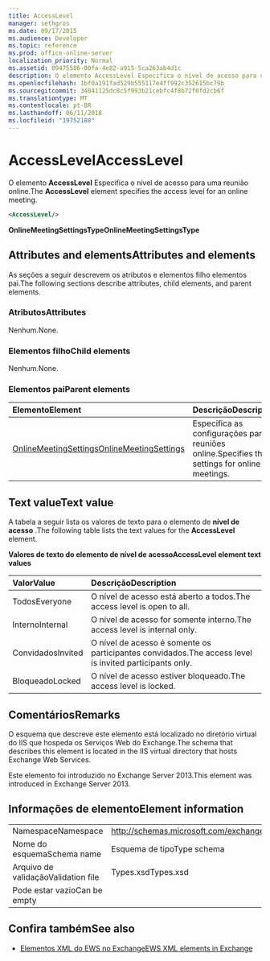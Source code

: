 ```yaml
---
title: AccessLevel
manager: sethgros
ms.date: 09/17/2015
ms.audience: Developer
ms.topic: reference
ms.prod: office-online-server
localization_priority: Normal
ms.assetid: 09475586-00fa-4e82-a915-5ca263ab4d1c
description: O elemento AccessLevel Especifica o nível de acesso para uma reunião online.
ms.openlocfilehash: 1bf0a191fad529b555117e4ff992c352615bc79b
ms.sourcegitcommit: 34041125dc8c5f993b21cebfc4f8b72f0fd2cb6f
ms.translationtype: MT
ms.contentlocale: pt-BR
ms.lasthandoff: 06/11/2018
ms.locfileid: "19752188"
---
```

# <a name="accesslevel"></a><span data-ttu-id="a3c7a-103">AccessLevel</span><span class="sxs-lookup"><span data-stu-id="a3c7a-103">AccessLevel</span></span>

<span data-ttu-id="a3c7a-104">O elemento **AccessLevel** Especifica o nível de acesso para uma reunião online.</span><span class="sxs-lookup"><span data-stu-id="a3c7a-104">The **AccessLevel** element specifies the access level for an online meeting.</span></span> 
  
```XML
<AccessLevel/>
```

 <span data-ttu-id="a3c7a-105">**OnlineMeetingSettingsType**</span><span class="sxs-lookup"><span data-stu-id="a3c7a-105">**OnlineMeetingSettingsType**</span></span>
## <a name="attributes-and-elements"></a><span data-ttu-id="a3c7a-106">Attributes and elements</span><span class="sxs-lookup"><span data-stu-id="a3c7a-106">Attributes and elements</span></span>

<span data-ttu-id="a3c7a-107">As seções a seguir descrevem os atributos e elementos filho elementos pai.</span><span class="sxs-lookup"><span data-stu-id="a3c7a-107">The following sections describe attributes, child elements, and parent elements.</span></span>
  
### <a name="attributes"></a><span data-ttu-id="a3c7a-108">Atributos</span><span class="sxs-lookup"><span data-stu-id="a3c7a-108">Attributes</span></span>

<span data-ttu-id="a3c7a-109">Nenhum.</span><span class="sxs-lookup"><span data-stu-id="a3c7a-109">None.</span></span>
  
### <a name="child-elements"></a><span data-ttu-id="a3c7a-110">Elementos filho</span><span class="sxs-lookup"><span data-stu-id="a3c7a-110">Child elements</span></span>

<span data-ttu-id="a3c7a-111">Nenhum.</span><span class="sxs-lookup"><span data-stu-id="a3c7a-111">None.</span></span>
  
### <a name="parent-elements"></a><span data-ttu-id="a3c7a-112">Elementos pai</span><span class="sxs-lookup"><span data-stu-id="a3c7a-112">Parent elements</span></span>

|<span data-ttu-id="a3c7a-113">**Elemento**</span><span class="sxs-lookup"><span data-stu-id="a3c7a-113">**Element**</span></span>|<span data-ttu-id="a3c7a-114">**Descrição**</span><span class="sxs-lookup"><span data-stu-id="a3c7a-114">**Description**</span></span>|
|:-----|:-----|
|[<span data-ttu-id="a3c7a-115">OnlineMeetingSettings</span><span class="sxs-lookup"><span data-stu-id="a3c7a-115">OnlineMeetingSettings</span></span>](onlinemeetingsettings.md) <br/> |<span data-ttu-id="a3c7a-116">Especifica as configurações para reuniões online.</span><span class="sxs-lookup"><span data-stu-id="a3c7a-116">Specifies the settings for online meetings.</span></span>  <br/> |
   
## <a name="text-value"></a><span data-ttu-id="a3c7a-117">Text value</span><span class="sxs-lookup"><span data-stu-id="a3c7a-117">Text value</span></span>

<span data-ttu-id="a3c7a-118">A tabela a seguir lista os valores de texto para o elemento de **nível de acesso** .</span><span class="sxs-lookup"><span data-stu-id="a3c7a-118">The following table lists the text values for the **AccessLevel** element.</span></span> 
  
<span data-ttu-id="a3c7a-119">**Valores de texto do elemento de nível de acesso**</span><span class="sxs-lookup"><span data-stu-id="a3c7a-119">**AccessLevel element text values**</span></span>

|<span data-ttu-id="a3c7a-120">**Valor**</span><span class="sxs-lookup"><span data-stu-id="a3c7a-120">**Value**</span></span>|<span data-ttu-id="a3c7a-121">**Descrição**</span><span class="sxs-lookup"><span data-stu-id="a3c7a-121">**Description**</span></span>|
|:-----|:-----|
|<span data-ttu-id="a3c7a-122">Todos</span><span class="sxs-lookup"><span data-stu-id="a3c7a-122">Everyone</span></span>  <br/> |<span data-ttu-id="a3c7a-123">O nível de acesso está aberto a todos.</span><span class="sxs-lookup"><span data-stu-id="a3c7a-123">The access level is open to all.</span></span>  <br/> |
|<span data-ttu-id="a3c7a-124">Interno</span><span class="sxs-lookup"><span data-stu-id="a3c7a-124">Internal</span></span>  <br/> |<span data-ttu-id="a3c7a-125">O nível de acesso for somente interno.</span><span class="sxs-lookup"><span data-stu-id="a3c7a-125">The access level is internal only.</span></span>  <br/> |
|<span data-ttu-id="a3c7a-126">Convidados</span><span class="sxs-lookup"><span data-stu-id="a3c7a-126">Invited</span></span>  <br/> |<span data-ttu-id="a3c7a-127">O nível de acesso é somente os participantes convidados.</span><span class="sxs-lookup"><span data-stu-id="a3c7a-127">The access level is invited participants only.</span></span>  <br/> |
|<span data-ttu-id="a3c7a-128">Bloqueado</span><span class="sxs-lookup"><span data-stu-id="a3c7a-128">Locked</span></span>  <br/> |<span data-ttu-id="a3c7a-129">O nível de acesso estiver bloqueado.</span><span class="sxs-lookup"><span data-stu-id="a3c7a-129">The access level is locked.</span></span>  <br/> |
   
## <a name="remarks"></a><span data-ttu-id="a3c7a-130">Comentários</span><span class="sxs-lookup"><span data-stu-id="a3c7a-130">Remarks</span></span>

<span data-ttu-id="a3c7a-131">O esquema que descreve este elemento está localizado no diretório virtual do IIS que hospeda os Serviços Web do Exchange.</span><span class="sxs-lookup"><span data-stu-id="a3c7a-131">The schema that describes this element is located in the IIS virtual directory that hosts Exchange Web Services.</span></span>
  
<span data-ttu-id="a3c7a-132">Este elemento foi introduzido no Exchange Server 2013.</span><span class="sxs-lookup"><span data-stu-id="a3c7a-132">This element was introduced in Exchange Server 2013.</span></span>
  
## <a name="element-information"></a><span data-ttu-id="a3c7a-133">Informações de elemento</span><span class="sxs-lookup"><span data-stu-id="a3c7a-133">Element information</span></span>

|||
|:-----|:-----|
|<span data-ttu-id="a3c7a-134">Namespace</span><span class="sxs-lookup"><span data-stu-id="a3c7a-134">Namespace</span></span>  <br/> |http://schemas.microsoft.com/exchange/services/2006/types  <br/> |
|<span data-ttu-id="a3c7a-135">Nome do esquema</span><span class="sxs-lookup"><span data-stu-id="a3c7a-135">Schema name</span></span>  <br/> |<span data-ttu-id="a3c7a-136">Esquema de tipo</span><span class="sxs-lookup"><span data-stu-id="a3c7a-136">Type schema</span></span>  <br/> |
|<span data-ttu-id="a3c7a-137">Arquivo de validação</span><span class="sxs-lookup"><span data-stu-id="a3c7a-137">Validation file</span></span>  <br/> |<span data-ttu-id="a3c7a-138">Types.xsd</span><span class="sxs-lookup"><span data-stu-id="a3c7a-138">Types.xsd</span></span>  <br/> |
|<span data-ttu-id="a3c7a-139">Pode estar vazio</span><span class="sxs-lookup"><span data-stu-id="a3c7a-139">Can be empty</span></span>  <br/> ||
   
## <a name="see-also"></a><span data-ttu-id="a3c7a-140">Confira também</span><span class="sxs-lookup"><span data-stu-id="a3c7a-140">See also</span></span>

- [<span data-ttu-id="a3c7a-141">Elementos XML do EWS no Exchange</span><span class="sxs-lookup"><span data-stu-id="a3c7a-141">EWS XML elements in Exchange</span></span>](ews-xml-elements-in-exchange.md)

